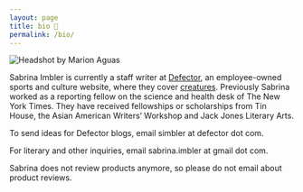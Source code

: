 ```yaml
---
layout: page
title: bio 🐛
permalink: /bio/
---
```


![Headshot by Marion Aguas](./assets/headshot-marion-aguas.jpg)

Sabrina Imbler is currently a staff writer at [Defector](https://defector.com/), an employee-owned sports and culture website, where they cover [creatures](https://defector.com/category/animals/creaturefector/). Previously Sabrina worked as a reporting fellow on the science and health desk of The New York Times. They have received fellowships or scholarships from Tin House, the Asian American Writers’ Workshop and Jack Jones Literary Arts. 

To send ideas for Defector blogs, email simbler at defector dot com.

For literary and other inquiries, email sabrina.imbler at gmail dot com.

Sabrina does not review products anymore, so please do not email about product reviews.
